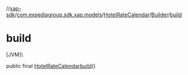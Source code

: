 //[xap-sdk](../../../../index.md)/[com.expediagroup.sdk.xap.models](../../index.md)/[HotelRateCalendar](../index.md)/[Builder](index.md)/[build](build.md)

# build

[JVM]\

public final [HotelRateCalendar](../index.md)[build](build.md)()
